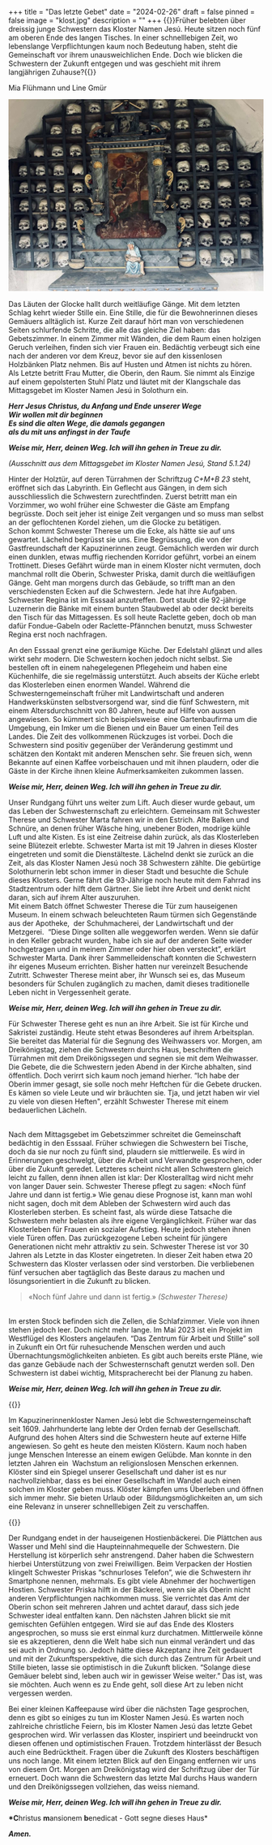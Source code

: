 +++
title = "Das letzte Gebet"
date = "2024-02-26"
draft = false
pinned = false
image = "klost.jpg"
description = ""
+++
{{<lead>}}Früher belebten über dreissig junge Schwestern das Kloster Namen Jesú. Heute sitzen noch fünf am oberen Ende des langen Tisches. In einer schnelllebigen Zeit, wo lebenslange Verpflichtungen kaum noch Bedeutung haben, steht die Gemeinschaft vor ihrem unausweichlichen Ende. Doch wie blicken die Schwestern der Zukunft entgegen und was geschieht mit ihrem langjährigen Zuhause?{{</lead>}}

Mia Flühmann und Line Gmür

![Zeuginnen der Vergangenheit: Schädel ehemaliger Schwestern, die im Laufe der 400-jährigen Existenz im Kloster Namen Jesú verstorben sind. (Fotografie von Mia Flühmann, Stand: 5.1.24)](klost.jpg)

Das Läuten der Glocke hallt durch weitläufige Gänge. Mit dem letzten Schlag kehrt wieder Stille ein. Eine Stille, die für die Bewohnerinnen dieses Gemäuers alltäglich ist. Kurze Zeit darauf hört man von verschiedenen Seiten schlurfende Schritte, die alle das gleiche Ziel haben: das Gebetszimmer. In einem Zimmer mit Wänden, die dem Raum einen holzigen Geruch verleihen, finden sich vier Frauen ein. Bedächtig verbeugt sich eine nach der anderen vor dem Kreuz, bevor sie auf den kissenlosen Holzbänken Platz nehmen. Bis auf Husten und Atmen ist nichts zu hören. Als Letzte betritt Frau Mutter, die Oberin, den Raum. Sie nimmt als Einzige auf einem gepolsterten Stuhl Platz und läutet mit der Klangschale das Mittagsgebet im Kloster Namen Jesú in Solothurn ein.

***Herr Jesus Christus, du Anfang und Ende unserer Wege***\
***Wir wollen mit dir beginnen***\
***Es sind die alten Wege, die damals gegangen***\
***als du mit uns anfingst in der Taufe***

***Weise mir, Herr, deinen Weg. Ich will ihn gehen in Treue zu dir.***

*(Ausschnitt aus dem Mittagsgebet im Kloster Namen Jesú, Stand 5.1.24)*

Hinter der Holztür, auf deren Türrahmen der Schriftzug *C+M+B 23* steht, eröffnet sich das Labyrinth. Ein Geflecht aus Gängen, in dem sich ausschliesslich die Schwestern zurechtfinden. Zuerst betritt man ein Vorzimmer, wo wohl früher eine Schwester die Gäste am Empfang begrüsste. Doch seit jeher ist einige Zeit vergangen und so muss man selbst an der geflochtenen Kordel ziehen, um die Glocke zu betätigen.\
Schon kommt Schwester Therese um die Ecke, als hätte sie auf uns gewartet. Lächelnd begrüsst sie uns. Eine Begrüssung, die von der Gastfreundschaft der Kapuzinerinnen zeugt. Gemächlich werden wir durch einen dunklen, etwas muffig riechenden Korridor geführt, vorbei an einem Trottinett. Dieses Gefährt würde man in einem Kloster nicht vermuten, doch manchmal rollt die Oberin, Schwester Priska, damit durch die weitläufigen Gänge. Geht man morgens durch das Gebäude, so trifft man an den verschiedensten Ecken auf die Schwestern. Jede hat ihre Aufgaben. Schwester Regina ist im Esssaal anzutreffen. Dort staubt die 92-jährige Luzernerin die Bänke mit einem bunten Staubwedel ab oder deckt bereits den Tisch für das Mittagessen. Es soll heute Raclette geben, doch ob man dafür Fondue-Gabeln oder Raclette-Pfännchen benutzt, muss Schwester Regina erst noch nachfragen.

An den Esssaal grenzt eine geräumige Küche. Der Edelstahl glänzt und alles wirkt sehr modern. Die Schwestern kochen jedoch nicht selbst. Sie bestellen oft in einem nahegelegenen Pflegeheim und haben eine Küchenhilfe, die sie regelmässig unterstützt. Auch abseits der Küche erlebt das Klosterleben einen enormen Wandel. Während die Schwesterngemeinschaft früher mit Landwirtschaft und anderen Handwerkskünsten selbstversorgend war, sind die fünf Schwestern, mit einem Altersdurchschnitt von 80 Jahren, heute auf Hilfe von aussen angewiesen. So kümmert sich beispielsweise  eine Gartenbaufirma um die Umgebung, ein Imker um die Bienen und ein Bauer um einen Teil des Landes. Die Zeit des vollkommenen Rückzuges ist vorbei. Doch die Schwestern sind positiv gegenüber der Veränderung gestimmt und schätzen den Kontakt mit anderen Menschen sehr. Sie freuen sich, wenn Bekannte auf einen Kaffee vorbeischauen und mit ihnen plaudern, oder die Gäste in der Kirche ihnen kleine Aufmerksamkeiten zukommen lassen.

***Weise mir, Herr, deinen Weg. Ich will ihn gehen in Treue zu dir.***

Unser Rundgang führt uns weiter zum Lift. Auch dieser wurde gebaut, um das Leben der Schwesternschaft zu erleichtern. Gemeinsam mit Schwester Therese und Schwester Marta fahren wir in den Estrich. Alte Balken und Schnüre, an denen früher Wäsche hing, unebener Boden, modrige kühle Luft und alte Kisten. Es ist eine Zeitreise dahin zurück, als das Klosterleben seine Blütezeit erlebte. Schwester Marta ist mit 19 Jahren in dieses Kloster eingetreten und somit die Dienstälteste. Lächelnd denkt sie zurück an die Zeit, als das Kloster Namen Jesú noch 38 Schwestern zählte. Die gebürtige Solothurnerin lebt schon immer in dieser Stadt und besuchte die Schule dieses Klosters. Gerne fährt die 93-Jährige noch heute mit dem Fahrrad ins Stadtzentrum oder hilft dem Gärtner. Sie liebt ihre Arbeit und denkt nicht daran, sich auf ihrem Alter auszuruhen.\
Mit einem Batch öffnet Schwester Therese die Tür zum hauseigenen Museum. In einem schwach beleuchteten Raum türmen sich Gegenstände aus der Apotheke,  der Schuhmacherei, der Landwirtschaft und der Metzgerei.  “Diese Dinge sollten alle weggeworfen werden. Wenn sie dafür in den Keller gebracht wurden, habe ich sie auf der anderen Seite wieder hochgetragen und in meinem Zimmer oder hier oben versteckt”, erklärt Schwester Marta. Dank ihrer Sammelleidenschaft konnten die Schwestern ihr eigenes Museum errichten. Bisher hatten nur vereinzelt Besuchende Zutritt. Schwester Therese meint aber, ihr Wunsch sei es, das Museum besonders für Schulen zugänglich zu machen, damit dieses traditionelle Leben nicht in Vergessenheit gerate. 

***Weise mir, Herr, deinen Weg. Ich will ihn gehen in Treue zu dir.***

Für Schwester Therese geht es nun an ihre Arbeit. Sie ist für Kirche und Sakristei zuständig. Heute steht etwas Besonderes auf ihrem Arbeitsplan. Sie bereitet das Material für die Segnung des Weihwassers vor. Morgen, am Dreikönigstag, ziehen die Schwestern durchs Haus, beschriften die Türrahmen mit dem Dreikönigssegen und segnen sie mit dem Weihwasser. Die Gebete, die die Schwestern jeden Abend in der Kirche abhalten, sind öffentlich. Doch verirrt sich kaum noch jemand hierher. “Ich habe der Oberin immer gesagt, sie solle noch mehr Heftchen für die Gebete drucken. Es kämen so viele Leute und wir bräuchten sie. Tja, und jetzt haben wir viel zu viele von diesen Heften", erzählt Schwester Therese mit einem bedauerlichen Lächeln.

\
Nach dem Mittagsgebet im Gebetszimmer schreitet die Gemeinschaft bedächtig in den Esssaal. Früher schwiegen die Schwestern bei Tische, doch da sie nur noch zu fünft sind, plaudern sie mittlerweile. Es wird in Erinnerungen geschwelgt, über die Arbeit und Verwandte gesprochen, oder über die Zukunft geredet. Letzteres scheint nicht allen Schwestern gleich leicht zu fallen, denn ihnen allen ist klar: Der Klosteralltag wird nicht mehr von langer Dauer sein. Schwester Therese pflegt zu sagen: «Noch fünf Jahre und dann ist fertig.» Wie genau diese Prognose ist, kann man wohl nicht sagen, doch mit dem Ableben der Schwestern wird auch das Klosterleben sterben. Es scheint fast, als würde diese Tatsache die Schwestern mehr belasten als ihre eigene Vergänglichkeit. Früher war das Klosterleben für Frauen ein sozialer Aufstieg. Heute jedoch stehen ihnen viele Türen offen. Das zurückgezogene Leben scheint für jüngere Generationen nicht mehr attraktiv zu sein. Schwester Therese ist vor 30 Jahren als Letzte in das Kloster eingetreten. In dieser Zeit haben etwa 20 Schwestern das Kloster verlassen oder sind verstorben. Die verbliebenen fünf versuchen aber tagtäglich das Beste daraus zu machen und lösungsorientiert in die Zukunft zu blicken.

> «Noch fünf Jahre und dann ist fertig.» *(Schwester Therese)*

\
Im ersten Stock befinden sich die Zellen, die Schlafzimmer. Viele von ihnen stehen jedoch leer. Doch nicht mehr lange. Im Mai 2023 ist ein Projekt im Westflügel des Klosters angelaufen. “Das Zentrum für Arbeit und Stille” soll in Zukunft ein Ort für ruhesuchende Menschen werden und auch Übernachtungsmöglichkeiten anbieten. Es gibt auch bereits erste Pläne, wie das ganze Gebäude nach der Schwesternschaft genutzt werden soll. Den Schwestern ist dabei wichtig, Mitspracherecht bei der Planung zu haben.

***Weise mir, Herr, deinen Weg. Ich will ihn gehen in Treue zu dir.***

{{<box>}}

Im Kapuzinerinnenkloster Namen Jesú lebt die Schwesterngemeinschaft seit 1609. Jahrhunderte lang lebte der Orden fernab der Gesellschaft. Aufgrund des hohen Alters sind die Schwestern heute auf externe Hilfe angewiesen. So geht es heute den meisten Klöstern. Kaum noch haben junge Menschen Interesse an einem ewigen Gelübde. Man konnte in den letzten Jahren ein  Wachstum an religionslosen Menschen erkennen. Klöster sind ein Spiegel unserer Gesellschaft und daher ist es nur nachvollziehbar, dass es bei einer Gesellschaft im Wandel auch einen solchen im Kloster geben muss. Klöster kämpfen ums Überleben und öffnen sich immer mehr. Sie bieten Urlaub oder  Bildungsmöglichkeiten an, um sich eine Relevanz in unserer schnelllebigen Zeit zu verschaffen.

{{</box>}}

Der Rundgang endet in der hauseigenen Hostienbäckerei. Die Plättchen aus Wasser und Mehl sind die Haupteinnahmequelle der Schwestern. Die Herstellung ist körperlich sehr anstrengend. Daher haben die Schwestern hierbei Unterstützung von zwei Freiwilligen. Beim Verpacken der Hostien klingelt Schwester Priskas “schnurloses Telefon”, wie die Schwestern ihr Smartphone nennen, mehrmals. Es gibt viele Abnehmer der hochwertigen Hostien. Schwester Priska hilft in der Bäckerei, wenn sie als Oberin nicht anderen Verpflichtungen nachkommen muss. Sie verrichtet das Amt der Oberin schon seit mehreren Jahren und achtet darauf, dass sich jede Schwester ideal entfalten kann. Den nächsten Jahren blickt sie mit gemischten Gefühlen entgegen. Wird sie auf das Ende des Klosters angesprochen, so muss sie erst einmal kurz durchatmen. Mittlerweile könne sie es akzeptieren, denn die Welt habe sich nun einmal verändert und das sei auch in Ordnung so. Jedoch hätte diese Akzeptanz ihre Zeit gedauert und mit der Zukunftsperspektive, die sich durch das Zentrum für Arbeit und Stille bieten, lasse sie optimistisch in die Zukunft blicken. “Solange diese Gemäuer belebt sind, leben auch wir in gewisser Weise weiter.” Das ist, was sie möchten. Auch wenn es zu Ende geht, soll diese Art zu leben nicht vergessen werden.

Bei einer kleinen Kaffeepause wird über die nächsten Tage gesprochen, denn es gibt so einiges zu tun im Kloster Namen Jesú. Es warten noch zahlreiche christliche Feiern, bis im Kloster Namen Jesú das letzte Gebet gesprochen wird. Wir verlassen das Kloster, inspiriert und beeindruckt von diesen offenen und optimistischen Frauen. Trotzdem hinterlässt der Besuch auch eine Bedrücktheit. Fragen über die Zukunft des Klosters beschäftigen uns noch lange. Mit einem letzten Blick auf den Eingang entfernen wir uns von diesem Ort. Morgen am Dreikönigstag wird der Schriftzug über der Tür erneuert. Doch wann die Schwestern das letzte Mal durchs Haus wandern und den Dreikönigssegen vollziehen, das weiss niemand. 

***Weise mir, Herr, deinen Weg. Ich will ihn gehen in Treue zu dir.***

**\*C**hristus **m**ansionem **b**enedicat - Gott segne dieses Haus*

***Amen.***